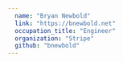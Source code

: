 ```yaml
---
  name: "Bryan Newbold"
  link: "https://bnewbold.net"
  occupation_title: "Engineer"
  organization: "Stripe"
  github: "bnewbold"
---
```

